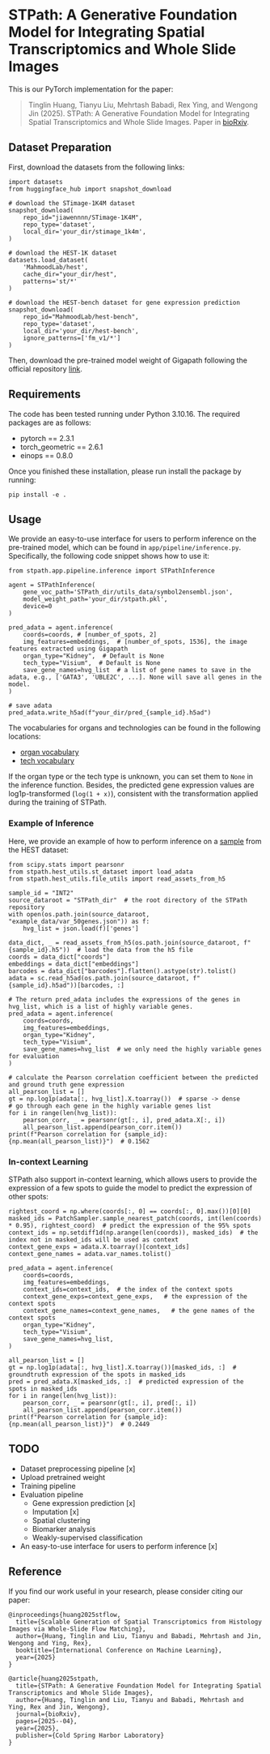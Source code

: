 # STPath: A Generative Foundation Model for Integrating Spatial Transcriptomics and Whole Slide Images

This is our PyTorch implementation for the paper:

> Tinglin Huang, Tianyu Liu, Mehrtash Babadi, Rex Ying, and Wengong Jin (2025). STPath: A Generative Foundation Model for Integrating Spatial Transcriptomics and Whole Slide Images. Paper in [bioRxiv](https://www.biorxiv.org/content/biorxiv/early/2025/04/24/2025.04.19.649665.full.pdf).

## Dataset Preparation

First, download the datasets from the following links:

```
import datasets
from huggingface_hub import snapshot_download

# download the STimage-1K4M dataset
snapshot_download(
    repo_id="jiawennnn/STimage-1K4M", 
    repo_type='dataset', 
    local_dir='your_dir/stimage_1k4m',
)

# download the HEST-1K dataset
datasets.load_dataset(
    'MahmoodLab/hest', 
    cache_dir="your_dir/hest",
    patterns='st/*'
)

# download the HEST-bench dataset for gene expression prediction
snapshot_download(
    repo_id="MahmoodLab/hest-bench", 
    repo_type='dataset', 
    local_dir='your_dir/hest-bench',
    ignore_patterns=['fm_v1/*']
)
```

Then, download the pre-trained model weight of Gigapath following the official repository [link](https://github.com/prov-gigapath/prov-gigapath).


## Requirements

The code has been tested running under Python 3.10.16. The required packages are as follows:
- pytorch == 2.3.1
- torch_geometric == 2.6.1
- einops == 0.8.0

Once you finished these installation, please run install the package by running:
```
pip install -e .
```

## Usage

We provide an easy-to-use interface for users to perform inference on the pre-trained model, which can be found in `app/pipeline/inference.py`. Specifically, the following code snippet shows how to use it:

```
from stpath.app.pipeline.inference import STPathInference

agent = STPathInference(
    gene_voc_path='STPath_dir/utils_data/symbol2ensembl.json',
    model_weight_path='your_dir/stpath.pkl', 
    device=0
)

pred_adata = agent.inference(
    coords=coords, # [number_of_spots, 2]
    img_features=embeddings,  # [number_of_spots, 1536], the image features extracted using Gigapath 
    organ_type="Kidney",  # Default is None
    tech_type="Visium",  # Default is None
    save_gene_names=hvg_list  # a list of gene names to save in the adata, e.g., ['GATA3', 'UBLE2C', ...]. None will save all genes in the model.
)

# save adata
pred_adata.write_h5ad(f"your_dir/pred_{sample_id}.h5ad")
```

The vocabularies for organs and technologies can be found in the following locations:
* [organ vocabulary](https://github.com/Graph-and-Geometric-Learning/STPath/blob/main/stpath/utils/constants.py#L98)
* [tech vocabulary](https://github.com/Graph-and-Geometric-Learning/STPath/blob/main/stpath/utils/constants.py#L20) 

If the organ type or the tech type is unknown, you can set them to `None` in the inference function. Besides, the predicted gene expression values are log1p-transformed (`log(1 + x)`), consistent with the transformation applied during the training of STPath.


### Example of Inference

Here, we provide an example of how to perform inference on a [sample](https://github.com/Graph-and-Geometric-Learning/STPath/tree/main/example_data) from the HEST dataset:

```
from scipy.stats import pearsonr
from stpath.hest_utils.st_dataset import load_adata
from stpath.hest_utils.file_utils import read_assets_from_h5

sample_id = "INT2"
source_dataroot = "STPath_dir"  # the root directory of the STPath repository
with open(os.path.join(source_dataroot, "example_data/var_50genes.json")) as f:
    hvg_list = json.load(f)['genes']

data_dict, _ = read_assets_from_h5(os.path.join(source_dataroot, f"{sample_id}.h5"))  # load the data from the h5 file
coords = data_dict["coords"]
embeddings = data_dict["embeddings"]
barcodes = data_dict["barcodes"].flatten().astype(str).tolist()
adata = sc.read_h5ad(os.path.join(source_dataroot, f"{sample_id}.h5ad"))[barcodes, :]

# The return pred_adata includes the expressions of the genes in hvg_list, which is a list of highly variable genes.
pred_adata = agent.inference(
    coords=coords, 
    img_features=embeddings, 
    organ_type="Kidney", 
    tech_type="Visium",
    save_gene_names=hvg_list  # we only need the highly variable genes for evaluation
)

# calculate the Pearson correlation coefficient between the predicted and ground truth gene expression
all_pearson_list = []
gt = np.log1p(adata[:, hvg_list].X.toarray())  # sparse -> dense
# go through each gene in the highly variable genes list
for i in range(len(hvg_list)):
    pearson_corr, _ = pearsonr(gt[:, i], pred_adata.X[:, i])
    all_pearson_list.append(pearson_corr.item())
print(f"Pearson correlation for {sample_id}: {np.mean(all_pearson_list)}")  # 0.1562
```

### In-context Learning

STPath also support in-context learning, which allows users to provide the expression of a few spots to guide the model to predict the expression of other spots:

```
rightest_coord = np.where(coords[:, 0] == coords[:, 0].max())[0][0]
masked_ids = PatchSampler.sample_nearest_patch(coords, int(len(coords) * 0.95), rightest_coord)  # predict the expression of the 95% spots
context_ids = np.setdiff1d(np.arange(len(coords)), masked_ids)  # the index not in masked_ids will be used as context
context_gene_exps = adata.X.toarray()[context_ids]
context_gene_names = adata.var_names.tolist()

pred_adata = agent.inference(
    coords=coords, 
    img_features=embeddings, 
    context_ids=context_ids,  # the index of the context spots
    context_gene_exps=context_gene_exps,   # the expression of the context spots
    context_gene_names=context_gene_names,   # the gene names of the context spots
    organ_type="Kidney", 
    tech_type="Visium", 
    save_gene_names=hvg_list,
)

all_pearson_list = []
gt = np.log1p(adata[:, hvg_list].X.toarray())[masked_ids, :]  # groundtruth expression of the spots in masked_ids
pred = pred_adata.X[masked_ids, :]  # predicted expression of the spots in masked_ids
for i in range(len(hvg_list)):
    pearson_corr, _ = pearsonr(gt[:, i], pred[:, i])
    all_pearson_list.append(pearson_corr.item())
print(f"Pearson correlation for {sample_id}: {np.mean(all_pearson_list)}")  # 0.2449
```

## TODO

* Dataset preprocessing pipeline [x]
* Upload pretrained weight
* Training pipeline
* Evaluation pipeline
    * Gene expression prediction [x]
    * Imputation [x]
    * Spatial clustering
    * Biomarker analysis
    * Weakly-supervised classification
* An easy-to-use interface for users to perform inference [x]


## Reference

If you find our work useful in your research, please consider citing our paper:

```
@inproceedings{huang2025stflow,
  title={Scalable Generation of Spatial Transcriptomics from Histology Images via Whole-Slide Flow Matching},
  author={Huang, Tinglin and Liu, Tianyu and Babadi, Mehrtash and Jin, Wengong and Ying, Rex},
  booktitle={International Conference on Machine Learning},
  year={2025}
}

@article{huang2025stpath,
  title={STPath: A Generative Foundation Model for Integrating Spatial Transcriptomics and Whole Slide Images},
  author={Huang, Tinglin and Liu, Tianyu and Babadi, Mehrtash and Ying, Rex and Jin, Wengong},
  journal={bioRxiv},
  pages={2025--04},
  year={2025},
  publisher={Cold Spring Harbor Laboratory}
}
```